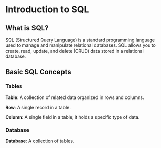 # Introduction to SQL

## What is SQL?
SQL (Structured Query Language) is a standard programming language used to manage and manipulate relational databases. 
SQL allows you to create, read, update, and delete (CRUD) data stored in a relational database.

## Basic SQL Concepts

### Tables
**Table**: A collection of related data organized in rows and columns.

**Row**: A single record in a table.

**Column**: A single field in a table; it holds a specific type of data.

### Database
**Database**: A collection of tables.
